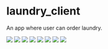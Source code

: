 # laundry_client

An app where user can order laundry.

![](ss_otp.png)
![](ss_phone.png)
![](ss_main.png)
![](ss_detail.png)
![](ss_history.png)
![](ss_complaint.png)
![](ss_chat.png)
![](ss_profile.png)
